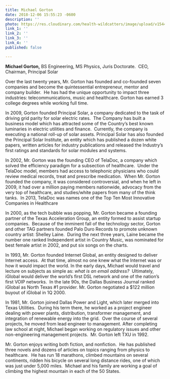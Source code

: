 ```yaml
---
title: Michael Gorton
date: 2018-12-06 15:55:23 -0600
description: ''
photo: https://res.cloudinary.com/health-wildcatters/image/upload/v1544133351/image.png
link_1: ''
link_2: ''
link_3: ''
link_4: ''
published: false

---
```

**Michael Gorton,** BS Engineering, MS Physics, Juris Doctorate.  CEO, Chairman, Principal Solar

Over the last twenty years, Mr. Gorton has founded and co-founded seven companies and become the quintessential entrepreneur, mentor and company builder.  He has had the unique opportunity to impact three industries:  telecommunications, music and healthcare.  Gorton has earned 3 college degrees while working full time.

In 2009, Gorton founded Principal Solar, a company dedicated to the task of driving grid parity for solar electric rates.  The Company has built a business model which has attracted some of the Country’s best known luminaries in electric utilities and finance.  Currently, the company is executing a national roll-up of solar assets.  Principal Solar has also founded the Principal Solar Institute, an entity which has published a dozen white papers, written articles for industry publications and released the Industry’s first ratings and standards for solar modules and systems.

In 2002, Mr. Gorton was the founding CEO of TelaDoc, a company which solved the efficiency paradigm for a subsection of healthcare.  Under the TelaDoc model, members had access to telephonic physicians who could review medical records, treat and prescribe medication.  When Mr. Gorton founded the company, it was considered controversial, and when he left in 2009, it had over a million paying members nationwide, advocacy from the very top of healthcare, and studies/white papers from many of the think tanks.  In 2013, TelaDoc was names one of the Top Ten Most Innovative Companies in Healthcare

In 2000, as the tech bubble was popping, Mr. Gorton became a founding partner of the Texas Acceleration Group, an entity formed to assist startup companies.  Because of the imminent fall of the technology sector, Gorton and other TAG partners founded Palo Duro Records to promote unknown country artist: Shelley Laine.  During the next three years, Laine became the number one ranked Independent artist in Country Music, was nominated for best female artist in 2002, and put six songs on the charts.

In 1993, Mr. Gorton founded Internet Global, an entity designed to deliver Internet access.  At that time, almost no one knew what the Internet was or how it would impact the world.  In the early days, Michael would travel and lecture on subjects as simple as: _what is an email address?_  Ultimately, iGlobal would deliver the world’s first DSL network and one of the nation’s first VOIP networks.  In the late 90s, the Dallas Business Journal ranked iGlobal as North Texas #1 provider.  Mr. Gorton negotiated a $122 million buyout of iGlobal in 1Q 2000.

In 1981, Mr. Gorton joined Dallas Power and Light, which later merged into Texas Utilities.  During his term there, he worked as a project engineer dealing with power plants, distribution, transformer management, and integration of renewable energy into the grid.  Over the course of several projects, he moved from lead engineer to management.  After completing law school at night, Michael began working on regulatory issues and other non-engineering management projects.  Mr. Gorton left TXU in 1992.

Mr. Gorton enjoys writing both fiction, and nonfiction.  He has published three novels and dozens of articles on topics ranging from physics to healthcare.  He has run 18 marathons, climbed mountains on several continents, ridden his bicycle on several long distance rides, one of which was just under 5,000 miles.  Michael and his family are working a goal of climbing the highest mountain in each of the 50 States.